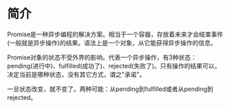 # 简介

Promise是一种异步编程的解决方案。相当于一个容器，存放着未来才会结束事件(一般就是异步操作)的结果。语法上是一个对象，从它能获得异步操作的信息。

Promise对象的状态不受外界的影响。代表一个异步操作，有3种状态：pending(进行中)、fulfilled(成功了)、rejected(失败了)。只有操作的结果可以，决定当前是哪种状态，没有其它方式，谓之"承诺"。

一旦状态改变，就不变了。两种可能：从pending到fulfilled或者从pending到rejected。